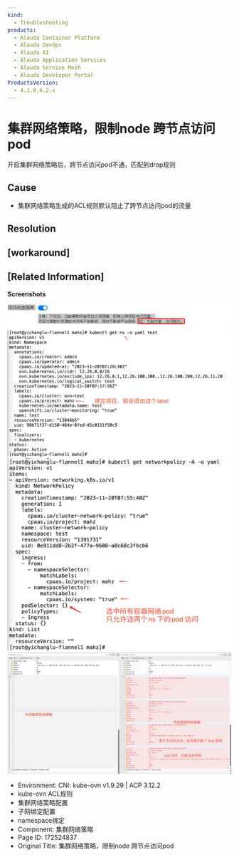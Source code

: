 ```yaml
---
kind:
  - Troubleshooting
products:
  - Alauda Container Platform
  - Alauda DevOps
  - Alauda AI
  - Alauda Application Services
  - Alauda Service Mesh
  - Alauda Developer Portal
ProductsVersion:
  - 4.1.0,4.2.x
---
```

<!-- A type of document that involves encountering a fault, diagnosing it, performing root cause analysis, and providing solutions. -->

# 集群网络策略，限制node 跨节点访问pod

开启集群网络策略后，跨节点访问pod不通，匹配到drop规则

## Cause
- 集群网络策略生成的ACL规则默认阻止了跨节点访问pod的流量

## Resolution

## [workaround]

## [Related Information]
**Screenshots**
![](assets/ji-qun-wang-luo-ce-lue-xian-zhi-node-kua-jie-dian-fang-wen-pod/image-2023-11-20_17-38-38.png)
![](assets/ji-qun-wang-luo-ce-lue-xian-zhi-node-kua-jie-dian-fang-wen-pod/image-2023-11-20_17-15-45.png)
![](assets/ji-qun-wang-luo-ce-lue-xian-zhi-node-kua-jie-dian-fang-wen-pod/image-2023-11-20_17-16-5.png)
![](assets/ji-qun-wang-luo-ce-lue-xian-zhi-node-kua-jie-dian-fang-wen-pod/image-2023-11-20_17-16-29.png)
- Environment: CNI: kube-ovn v1.9.29 | ACP 3.12.2
- kube-ovn ACL规则
- 集群网络策略配置
- 子网绑定配置
- namespace绑定
- Component: 集群网络策略
- Page ID: 172524837
- Original Title: 集群网络策略，限制node 跨节点访问pod
